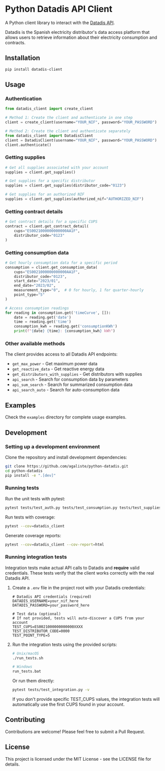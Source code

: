 # Python Datadis API Client

A Python client library to interact with the [Datadis API](https://www.datadis.es/private-api).

Datadis is the Spanish electricity distributor's data access platform that allows users to retrieve information about their electricity consumption and contracts.

## Installation

```bash
pip install datadis-client
```

## Usage

### Authentication

```python
from datadis_client import create_client

# Method 1: Create the client and authenticate in one step
client = create_client(username="YOUR_NIF", password="YOUR_PASSWORD")

# Method 2: Create the client and authenticate separately
from datadis_client import DatadisClient
client = DatadisClient(username="YOUR_NIF", password="YOUR_PASSWORD")
client.authenticate()
```

### Getting supplies

```python
# Get all supplies associated with your account
supplies = client.get_supplies()

# Get supplies for a specific distributor
supplies = client.get_supplies(distributor_code="0123")

# Get supplies for an authorized NIF
supplies = client.get_supplies(authorized_nif="AUTHORIZED_NIF")
```

### Getting contract details

```python
# Get contract details for a specific CUPS
contract = client.get_contract_detail(
    cups="ES0021000000000000AA1F",
    distributor_code="0123"
)
```

### Getting consumption data

```python
# Get hourly consumption data for a specific period
consumption = client.get_consumption_data(
    cups="ES0021000000000000AA1F",
    distributor_code="0123",
    start_date="2023/01",
    end_date="2023/02",
    measurement_type="0",  # 0 for hourly, 1 for quarter-hourly
    point_type="5"
)

# Access consumption readings
for reading in consumption.get('timeCurve', []):
    date = reading.get('date')
    time = reading.get('time')
    consumption_kwh = reading.get('consumptionKWh')
    print(f"{date} {time}: {consumption_kwh} kWh")
```

### Other available methods

The client provides access to all Datadis API endpoints:

- `get_max_power` - Get maximum power data
- `get_reactive_data` - Get reactive energy data
- `get_distributors_with_supplies` - Get distributors with supplies
- `api_search` - Search for consumption data by parameters
- `api_sum_search` - Search for summarized consumption data
- `api_search_auto` - Search for auto-consumption data

## Examples

Check the `examples` directory for complete usage examples.

## Development

### Setting up a development environment

Clone the repository and install development dependencies:

```bash
git clone https://github.com/agaliste/python-datadis.git
cd python-datadis
pip install -e ".[dev]"
```

### Running tests

Run the unit tests with pytest:

```bash
pytest tests/test_auth.py tests/test_consumption.py tests/test_supplies.py tests/test_search.py
```

Run tests with coverage:

```bash
pytest --cov=datadis_client
```

Generate coverage reports:

```bash
pytest --cov=datadis_client --cov-report=html
```

### Running integration tests

Integration tests make actual API calls to Datadis and **require** valid credentials. These tests verify that the client works correctly with the real Datadis API.

1. Create a `.env` file in the project root with your Datadis credentials:

   ```
   # Datadis API credentials (required)
   DATADIS_USERNAME=your_nif_here
   DATADIS_PASSWORD=your_password_here

   # Test data (optional)
   # If not provided, tests will auto-discover a CUPS from your account
   TEST_CUPS=ES0021000000000000XXXX
   TEST_DISTRIBUTOR_CODE=0000
   TEST_POINT_TYPE=5
   ```

2. Run the integration tests using the provided scripts:

   ```bash
   # Unix/macOS
   ./run_tests.sh

   # Windows
   run_tests.bat
   ```

   Or run them directly:

   ```bash
   pytest tests/test_integration.py -v
   ```

   If you don't provide specific TEST_CUPS values, the integration tests will automatically use the first CUPS found in your account.

## Contributing

Contributions are welcome! Please feel free to submit a Pull Request.

## License

This project is licensed under the MIT License - see the LICENSE file for details.

